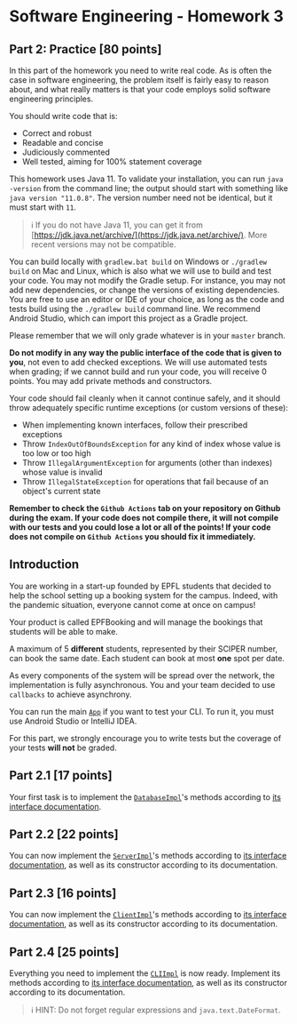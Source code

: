 # Software Engineering - Homework 3

## Part 2: Practice [80 points]

In this part of the homework you need to write real code.
As is often the case in software engineering, the problem itself is fairly easy to reason about,
and what really matters is that your code employs solid software engineering principles.

You should write code that is:

- Correct and robust
- Readable and concise
- Judiciously commented
- Well tested, aiming for 100% statement coverage

This homework uses Java 11.
To validate your installation, you can run `java -version` from the command line; the output should start with something like `java version "11.0.8"`.
The version number need not be identical, but it must start with `11`.

> :information_source: If you do not have Java 11, you can get it from [https://jdk.java.net/archive/](https://jdk.java.net/archive/). More recent versions may not be compatible.

You can build locally with `gradlew.bat build` on Windows or `./gradlew build` on Mac and Linux, which is also what we will use to build and test your code.
You may not modify the Gradle setup. For instance, you may not add new dependencies, or change the versions of existing dependencies.
You are free to use an editor or IDE of your choice, as long as the code and tests build using the `./gradlew build` command line.
We recommend Android Studio, which can import this project as a Gradle project.

Please remember that we will only grade whatever is in your `master` branch.

**Do not modify in any way the public interface of the code that is given to you**, not even to add checked exceptions.
We will use automated tests when grading; if we cannot build and run your code, you will receive 0 points.
You may add private methods and constructors.

Your code should fail cleanly when it cannot continue safely, and it should throw adequately specific runtime exceptions (or custom versions of these):

- When implementing known interfaces, follow their prescribed exceptions
- Throw `IndexOutOfBoundsException` for any kind of index whose value is too low or too high
- Throw `IllegalArgumentException` for arguments (other than indexes) whose value is invalid
- Throw `IllegalStateException` for operations that fail because of an object's current state


**Remember to check the `Github Actions` tab on your repository on Github during the exam. If your code does not compile there, it will not compile with our tests and you could lose a lot or all of the points! If your code does not compile on `Github Actions` you should fix it immediately.**

## Introduction

You are working in a start-up founded by EPFL students that decided to help the school setting up a booking system for the campus. Indeed, with the pandemic situation, everyone cannot come at once on campus!

Your product is called EPFBooking and will manage the bookings that students will be able to make.

A maximum of 5 **different** students, represented by their SCIPER number, can book the same date. Each student can book at most **one** spot per date.

As every components of the system will be spread over the network, the implementation is fully asynchronous. You and your team decided to use `callbacks` to achieve asynchrony.

You can run the main [`App`](src/main/java/homework03/App.java) if you want to test your CLI. To run it, you must use Android Studio or IntelliJ IDEA.

For this part, we strongly encourage you to write tests but the coverage of your tests **will not** be graded.

## Part 2.1 [17 points]

Your first task is to implement the [`DatabaseImpl`](src/main/java/homework03/DatabaseImpl.java)'s methods according to [its interface documentation](src/main/java/homework03/util/Database.java).

## Part 2.2 [22 points]

You can now implement the [`ServerImpl`](src/main/java/homework03/ServerImpl.java)'s methods according to [its interface documentation](src/main/java/homework03/util/Server.java), as well as its constructor according to its documentation.

## Part 2.3 [16 points]

You can now implement the [`ClientImpl`](src/main/java/homework03/ClientImpl.java)'s methods according to [its interface documentation](src/main/java/homework03/util/Client.java), as well as its constructor according to its documentation.

## Part 2.4 [25 points]

Everything you need to implement the [`CLIImpl`](src/main/java/homework03/CLIImpl.java) is now ready. Implement its methods according to [its interface documentation](src/main/java/homework03/util/CLI.java), as well as its constructor according to its documentation.

> :information_source: HINT: Do not forget regular expressions and `java.text.DateFormat`.
